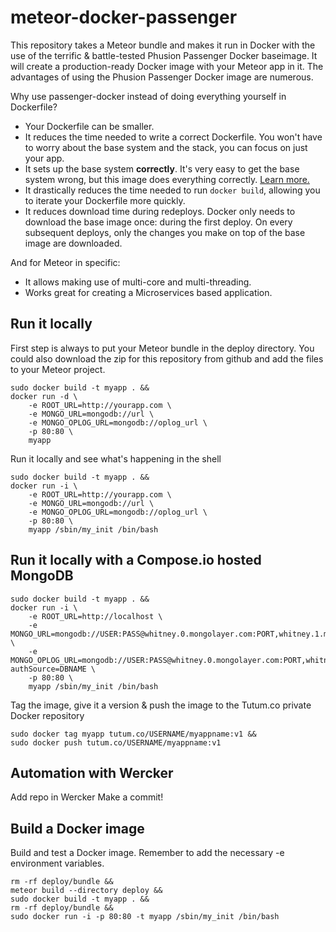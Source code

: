 # meteor-docker-passenger
This repository takes a Meteor bundle and makes it run in Docker with the use of the terrific &amp; battle-tested Phusion Passenger Docker baseimage. It will create a production-ready Docker image with your Meteor app in it.
The advantages of using the Phusion Passenger Docker image are numerous.

Why use passenger-docker instead of doing everything yourself in Dockerfile?

 * Your Dockerfile can be smaller.
 * It reduces the time needed to write a correct Dockerfile. You won't have to worry about the base system and the stack, you can focus on just your app.
 * It sets up the base system **correctly**. It's very easy to get the base system wrong, but this image does everything correctly. [Learn more.](https://github.com/phusion/baseimage-docker#contents)
 * It drastically reduces the time needed to run `docker build`, allowing you to iterate your Dockerfile more quickly.
 * It reduces download time during redeploys. Docker only needs to download the base image once: during the first deploy. On every subsequent deploys, only the changes you make on top of the base image are downloaded.

 And for Meteor in specific:
 * It allows making use of multi-core and multi-threading.
 * Works great for creating a Microservices based application.


## Run it locally

First step is always to put your Meteor bundle in the deploy directory. You could also download the zip for this repository from github and add the files to your Meteor project.

```shell
sudo docker build -t myapp . &&
docker run -d \
    -e ROOT_URL=http://yourapp.com \
    -e MONGO_URL=mongodb://url \
    -e MONGO_OPLOG_URL=mongodb://oplog_url \
    -p 80:80 \
    myapp
```

Run it locally and see what's happening in the shell
```shell
sudo docker build -t myapp . &&
docker run -i \
    -e ROOT_URL=http://yourapp.com \
    -e MONGO_URL=mongodb://url \
    -e MONGO_OPLOG_URL=mongodb://oplog_url \
    -p 80:80 \
    myapp /sbin/my_init /bin/bash
```

## Run it locally with a Compose.io hosted MongoDB
```shell
sudo docker build -t myapp . &&
docker run -i \
    -e ROOT_URL=http://localhost \
    -e MONGO_URL=mongodb://USER:PASS@whitney.0.mongolayer.com:PORT,whitney.1.mongolayer.com:PORT/DBNAME \
    -e MONGO_OPLOG_URL=mongodb://USER:PASS@whitney.0.mongolayer.com:PORT,whitney.1.mongolayer.com:PORT/local?authSource=DBNAME \
    -p 80:80 \
    myapp /sbin/my_init /bin/bash 
```

Tag the image, give it a version & push the image to the Tutum.co private Docker repository
```shell
sudo docker tag myapp tutum.co/USERNAME/myappname:v1 &&
sudo docker push tutum.co/USERNAME/myappname:v1
```

## Automation with Wercker

Add repo in Wercker
Make a commit!

## Build a Docker image
Build and test a Docker image. Remember to add the necessary -e environment variables.

```shell
rm -rf deploy/bundle &&
meteor build --directory deploy &&
sudo docker build -t myapp . &&
rm -rf deploy/bundle &&
sudo docker run -i -p 80:80 -t myapp /sbin/my_init /bin/bash 
```